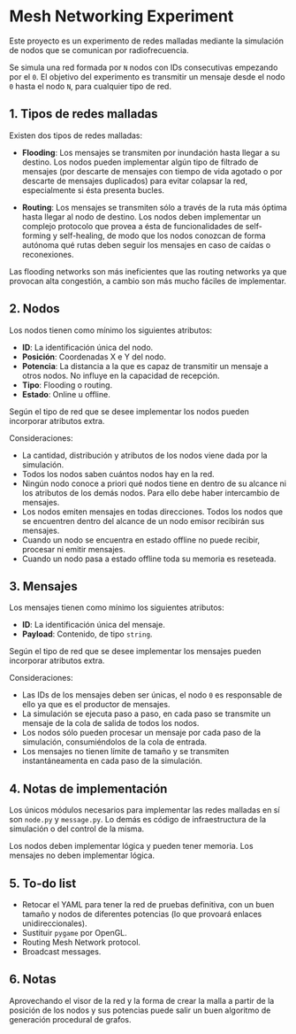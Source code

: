 # Mesh Networking Experiment

Este proyecto es un experimento de redes malladas mediante la simulación de nodos que se comunican por radiofrecuencia.

Se simula una red formada por `N` nodos con IDs consecutivas empezando por el `0`. El objetivo del experimento es transmitir un mensaje desde el nodo `0` hasta el nodo `N`, para cualquier tipo de red.

## 1. Tipos de redes malladas

Existen dos tipos de redes malladas:

- **Flooding**: Los mensajes se transmiten por inundación hasta llegar a su destino. Los nodos pueden implementar algún tipo de filtrado de mensajes (por descarte de mensajes con tiempo de vida agotado o por descarte de mensajes duplicados) para evitar colapsar la red, especialmente si ésta presenta bucles.

- **Routing**: Los mensajes se transmiten sólo a través de la ruta más óptima hasta llegar al nodo de destino. Los nodos deben implementar un complejo protocolo que provea a ésta de funcionalidades de self-forming y self-healing, de modo que los nodos conozcan de forma autónoma qué rutas deben seguir los mensajes en caso de caídas o reconexiones.

Las flooding networks son más ineficientes que las routing networks ya que provocan alta congestión, a cambio son más mucho fáciles de implementar.

## 2. Nodos

Los nodos tienen como mínimo los siguientes atributos:

- **ID**: La identificación única del nodo.
- **Posición**: Coordenadas X e Y del nodo.
- **Potencia**: La distancia a la que es capaz de transmitir un mensaje a otros nodos. No influye en la capacidad de recepción.
- **Tipo**: Flooding o routing.
- **Estado**: Online u offline.

Según el tipo de red que se desee implementar los nodos pueden incorporar atributos extra.

Consideraciones:

- La cantidad, distribución y atributos de los nodos viene dada por la simulación.
- Todos los nodos saben cuántos nodos hay en la red.
- Ningún nodo conoce a priori qué nodos tiene en dentro de su alcance ni los atributos de los demás nodos. Para ello debe haber intercambio de mensajes.
- Los nodos emiten mensajes en todas direcciones. Todos los nodos que se encuentren dentro del alcance de un nodo emisor recibirán sus mensajes.
- Cuando un nodo se encuentra en estado offline no puede recibir, procesar ni emitir mensajes.
- Cuando un nodo pasa a estado offline toda su memoria es reseteada.

## 3. Mensajes

Los mensajes tienen como mínimo los siguientes atributos:

- **ID**: La identificación única del mensaje.
- **Payload**: Contenido, de tipo `string`.

Según el tipo de red que se desee implementar los mensajes pueden incorporar atributos extra.

Consideraciones:

- Las IDs de los mensajes deben ser únicas, el nodo `0` es responsable de ello ya que es el productor de mensajes.
- La simulación se ejecuta paso a paso, en cada paso se transmite un mensaje de la cola de salida de todos los nodos.
- Los nodos sólo pueden procesar un mensaje por cada paso de la simulación, consumiéndolos de la cola de entrada.
- Los mensajes no tienen límite de tamaño y se transmiten instantáneamenta en cada paso de la simulación.

## 4. Notas de implementación

Los únicos módulos necesarios para implementar las redes malladas en sí son `node.py` y `message.py`. Lo demás es código de infraestructura de la simulación o del control de la misma.

Los nodos deben implementar lógica y pueden tener memoria. Los mensajes no deben implementar lógica.

## 5. To-do list

- Retocar el YAML para tener la red de pruebas definitiva, con un buen tamaño y nodos de diferentes potencias (lo que provoará enlaces unidireccionales).
- Sustituir `pygame` por OpenGL.
- Routing Mesh Network protocol.
- Broadcast messages.

## 6. Notas

Aprovechando el visor de la red y la forma de crear la malla a partir de la posición de los nodos y sus potencias puede salir un buen algoritmo de generación procedural de grafos.
